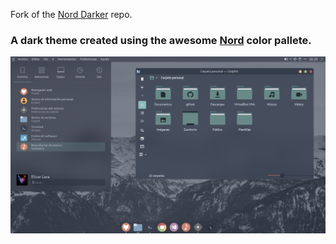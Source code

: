 Fork of the [Nord Darker](https://github.com/EliverLara/Nordic-kde) repo.

### A dark theme created using the awesome [Nord](https://github.com/arcticicestudio/nord) color pallete.

![Nordic preview](preview/preview.png)
